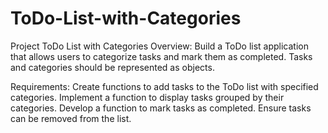 # ToDo-List-with-Categories

Project ToDo List with Categories
Overview:
Build a ToDo list application that allows users to categorize tasks and mark them as completed. Tasks and categories should be represented as objects.

Requirements:
Create functions to add tasks to the ToDo list with specified categories.
Implement a function to display tasks grouped by their categories.
Develop a function to mark tasks as completed.
Ensure tasks can be removed from the list.
 